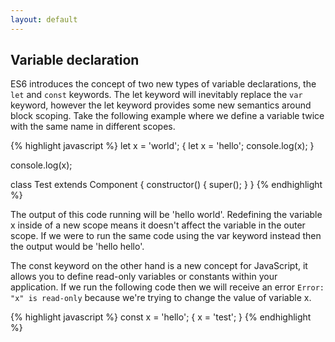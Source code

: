 ```yaml
---
layout: default
---
```


## Variable declaration

ES6 introduces the concept of two new types of variable declarations, the `let` and `const` keywords. The let keyword will inevitably replace the `var` keyword, however the let keyword provides some new semantics around block scoping. Take the following example where we define a variable twice with the same name in different scopes.

{% highlight javascript %}
let x = 'world';
{
  let x = 'hello';
  console.log(x);
}
  
console.log(x);

class Test extends Component {
  constructor() {
    super();
  }
}
{% endhighlight %}

The output of this code running will be 'hello world'. Redefining the variable x inside of a new scope means it doesn't affect the variable in the outer scope. If we were to run the same code using the var keyword instead then the output would be 'hello hello'.

The const keyword on the other hand is a new concept for JavaScript, it allows you to define read-only variables or constants within your application. If we run the following code then we will receive an error `Error: "x" is read-only` because we're trying to change the value of variable x.

{% highlight javascript %}
const x = 'hello';
{
  x = 'test';
}
{% endhighlight %}
